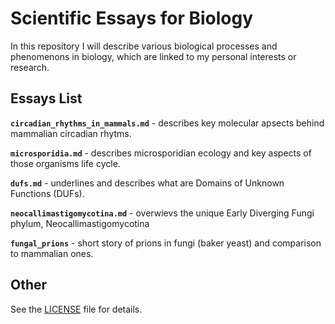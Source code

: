 # Scientific Essays for Biology

In this repository I will describe various biological processes and phenomenons in biology, which are linked to my personal interests or research.

## Essays List

**`circadian_rhythms_in_mammals.md`** - describes key molecular apsects behind mammalian circadian rhytms.

**`microsporidia.md`** - describes microsporidian ecology and key aspects of those organisms life cycle.

**`dufs.md`** - underlines and describes what are Domains of Unknown Functions (DUFs).

**`neocallimastigomycotina.md`** - overwievs the unique Early Diverging Fungi phylum, Neocallimastigomycotina

**`fungal_prions`** - short story of prions in fungi (baker yeast) and comparison to mammalian ones.

## Other

See the [LICENSE](LICENSE.md) file for details.
